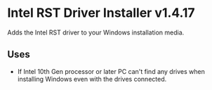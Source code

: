 # Intel RST Driver Installer v1.4.17
Adds the Intel RST driver to your Windows installation media.

## Uses
- If Intel 10th Gen processor or later PC can't find any drives when installing Windows even with the drives connected.
